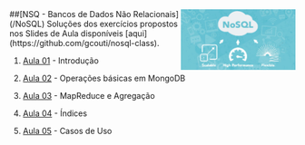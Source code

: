 <img src="/zImagens/NoSQL.jpg" align="right" width="40%" height="40%"/>
##[NSQ - Bancos de Dados Não Relacionais](/NoSQL)
Soluções dos exercícios propostos nos Slides de Aula disponíveis [aqui](https://github.com/gcouti/nosql-class).

1. [Aula 01](/NoSQL/Aula01) - Introdução

2. [Aula 02](/NoSQL/Aula02) - Operações básicas em MongoDB

3. [Aula 03](/NoSQL/Aula03) - MapReduce e Agregação

4. [Aula 04](/NoSQL/Aula04) - Índices

5. [Aula 05](/NoSQL/Aula05) - Casos de Uso
